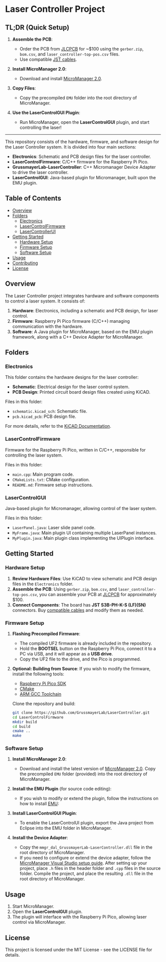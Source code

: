 
# Laser Controller Project

## TL;DR (Quick Setup)

1. **Assemble the PCB**: 
   - Order the PCB from [JLCPCB](https://cart.jlcpcb.com) for ~$100 using the `gerber.zip`, `bom.csv`, and `laser_controller-top-pos.csv` files.
   - Use compatible [JST cables](https://www.amazon.nl/-/en/Mini-Micro-150mm-Cable-Female/dp/B01DU9OY40).

2. **Install MicroManager 2.0**:
   - Download and install [MicroManager 2.0](https://download.micro-manager.org/nightly/2.0/Windows/).

3. **Copy Files**:
   - Copy the precompiled `EMU` folder into the root directory of MicroManager.

4. **Use the LaserControlGUI Plugin**:
   - Run MicroManager, open the **LaserControlGUI** plugin, and start controlling the laser!

---

This repository consists of the hardware, firmware, and software design for the Laser Controller system. It is divided into four main sections:

- **Electronics**: Schematic and PCB design files for the laser controller.
- **LaserControlFirmware**: C/C++ firmware for the Raspberry Pi Pico.
- **GrussmayerLab-LaserController**: C++ Micromanager Device Adapter to drive the laser controller.
- **LaserControlGUI**: Java-based plugin for Micromanager, built upon the EMU plugin.

## Table of Contents

- [Overview](#overview)
- [Folders](#folders)
  - [Electronics](#electronics)
  - [LaserControlFirmware](#lasercontrolfirmware)
  - [LaserControllerUI](#lasercontrollerui)
- [Getting Started](#getting-started)
  - [Hardware Setup](#hardware-setup)
  - [Firmware Setup](#firmware-setup)
  - [Software Setup](#software-setup)
- [Usage](#usage)
- [Contributing](#contributing)
- [License](#license)

## Overview

The Laser Controller project integrates hardware and software components to control a laser system. It consists of:

1. **Hardware**: Electronics, including a schematic and PCB design, for laser control.
2. **Firmware**: Raspberry Pi Pico firmware (C/C++) managing communication with the hardware.
3. **Software**: A Java plugin for MicroManager, based on the EMU plugin framework, along with a C++ Device Adapter for MicroManager.

## Folders

### Electronics

This folder contains the hardware designs for the laser controller:

- **Schematic**: Electrical design for the laser control system.
- **PCB Design**: Printed circuit board design files created using KiCAD.

Files in this folder:
- `schematic.kicad_sch`: Schematic file.
- `pcb.kicad_pcb`: PCB design file.

For more details, refer to the [KiCAD Documentation](https://kicad.org/documentation/).

### LaserControlFirmware

Firmware for the Raspberry Pi Pico, written in C/C++, responsible for controlling the laser system.

Files in this folder:
- `main.cpp`: Main program code.
- `CMakeLists.txt`: CMake configuration.
- `README.md`: Firmware setup instructions.

### LaserControlGUI

Java-based plugin for Micromanager, allowing control of the laser system.

Files in this folder:
- `LaserPanel.java`: Laser slide panel code.
- `MyFrame.java`: Main plugin UI containing multiple LaserPanel instances.
- `MyPlugin.java`: Main plugin class implementing the UIPlugin interface.

## Getting Started

### Hardware Setup

1. **Review Hardware Files**: Use KiCAD to view schematic and PCB design files in the `Electronics` folder.
2. **Assemble the PCB**: Using `gerber.zip`, `bom.csv`, and `laser_controller-top-pos.csv`, you can assemble your PCB at [JLCPCB](https://cart.jlcpcb.com) for approximately $100.
3. **Connect Components**: The board has **JST S3B-PH-K-S (LF)(SN)** connectors. Buy [compatible cables](https://www.amazon.nl/-/en/Mini-Micro-150mm-Cable-Female/dp/B01DU9OY40) and modify them as needed.

### Firmware Setup

1. **Flashing Precompiled Firmware**:
   - The compiled UF2 firmware is already included in the repository.
   - Hold the **BOOTSEL** button on the Raspberry Pi Pico, connect it to a PC via USB, and it will appear as a **USB drive**.
   - Copy the UF2 file to the drive, and the Pico is programmed.

2. **Optional: Building from Source**:
   If you wish to modify the firmware, install the following tools:
   - [Raspberry Pi Pico SDK](https://github.com/raspberrypi/pico-sdk)
   - [CMake](https://cmake.org/)
   - [ARM GCC Toolchain](https://developer.arm.com/tools-and-software/openSourceTools/gnu-toolchain/gnu-toolchain-r)

   Clone the repository and build:
   ```bash
   git clone https://github.com/GrussmayerLab/LaserController.git
   cd LaserControlFirmware
   mkdir build
   cd build
   cmake ..
   make
   ```

### Software Setup

1. **Install MicroManager 2.0**:
   - Download and install the latest version of [MicroManager 2.0](https://download.micro-manager.org/nightly/2.0/Windows/). Copy the precompiled `EMU` folder (provided) into the root directory of MicroManager.

2. **Install the EMU Plugin** (for source code editing):
   - If you wish to modify or extend the plugin, follow the instructions on how to install [EMU](https://jdeschamps.github.io/EMU-guide/):

3. **Install LaserControlGUI Plugin**:
   - To enable the LaserControlUI plugin, export the Java project from Eclipse into the EMU folder in MicroManager.

4. **Install the Device Adapter**:
   - Copy the `mmgr_dal_GrussmayerLab-LaserController.dll` file in the root directory of MicroManager.
   - If you need to configure or extend the device adapter, follow the [MicroManager Visual Studio setup guide](https://micro-manager.org/Visual_Studio_project_settings_for_device_adapters). After setting up your project, place `.h` files in the header folder and `.cpp` files in the source folder. Compile the project, and place the resulting `.dll` file in the root directory of MicroManager.

## Usage

1. Start MicroManager.
2. Open the **LaserControlGUI** plugin.
3. The plugin will interface with the Raspberry Pi Pico, allowing laser control via MicroManager.

## License

This project is licensed under the MIT License - see the LICENSE file for details.
